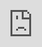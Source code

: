 # Setting up your coding environment

This guide will help you get ready to run lecture notebooks and complete homework assignments on your own computer.  

You'll need three main tools:  
1. **Git:** to download and update course materials from GitHub  
2. **Python & Conda:** to run code and manage packages  
3. **JupyterLab:** or **VS Code** as your main coding environment

## Quick start (TL;DR)

If you already know what you're doing, here are the essential commands:

```bash
# Clone the repo
git clone https://github.com/UBC-CS/cpsc330-2025W1.git
cd cpsc330-2025W1

# Add conda-forge channel (Miniconda only)
conda config --add channels conda-forge

# Create environment
conda env create -f cpsc330env.yml

# (Optional) Test activating/deactivating the environment
conda activate cpsc330
conda deactivate

# Start JupyterLab from base
jupyter lab

# Or start VS Code from base
code .
```

> ⚠️ Normally, you will launch JupyterLab or VS Code from `(base)` and then select the `cpsc330` environment inside those tools. Activating it in the terminal is only needed for testing or if you want to install additional packages in the environment later on.


## Step 1: Install Git

We use Git to manage and download course material from GitHub. Follow the [Git setup instructions](https://ubc-cs.github.io/cpsc330-2025W1/docs/git_installation.html).

Once installed:

```bash
git clone https://github.com/UBC-CS/cpsc330-2025W1.git
cd cpsc330-2025W1
```

To update later:
```bash
git pull
```

> ⚠️ Tip: Don't keep personal notes inside this repository. Otherwise, `git pull` may fail due to conflicts. Keep notes in a separate folder/repo.



## Step 2: Install Python and Conda

We use Python 3.12 (Python 2 is not supported). To manage Python and packages, you'll install a Conda distribution. You have two options:

### Option A (recommended): Miniforge

- Lightweight installer that defaults to the conda-forge channel (up-to-date, consistent across platforms).
- Works smoothly on Windows, Linux, and macOS (including Apple Silicon).

[Download Miniforge here](https://conda-forge.org/download/). Choose the installer for your operating system.

### Option B: Miniconda

- The official distribution from Anaconda.
- Defaults to the defaults channel (stable, but sometimes outdated).
- Requires one extra step: adding the conda-forge channel.

[Download Miniconda here](https://www.anaconda.com/docs/getting-started/miniconda/main). Choose the installer for your operating system.



## Step 3: Verify installation

After installation:

- **macOS:** open Terminal (⌘ + Space → type “Terminal”).  
- **Windows:** open **Anaconda Prompt (miniforge3 or miniconda3)** from the Start Menu.  
- **Linux:** open your system's terminal (Ctrl+Alt+T).  

You should see `(base)` at the start of your command line prompt: 

```
(base) yourusername@computer:~$
```

Check installation:

```bash
conda --version
python --version
```

Expected:

> conda: recent version (e.g., 24.x.x)  
> python: 3.12 or greater  

If you see Python 2.7, reinstall with Python 3.12.


## Step 4: Configure conda-forge (Miniconda only)

If you installed Miniconda, add the conda-forge channel:

```bash
conda config --add channels conda-forge
```

If you installed Miniforge, you can skip this step (it’s already the default).


## Step 5: Create the course environment

A virtual environment keeps course packages isolated from other projects.

1. Navigate to the course repo if you are not already there. Make sure `cpsc330env.yml` exists in the repo you cloned:
```bash
cd cpsc330-2025W1
ls 
```

2. Create the environment.
```bash
conda env create -f cpsc330env.yml
```

3. (Optional) Test activating and deactivating the environment.
```bash
conda activate cpsc330
conda deactivate
```

Your prompt should return to `(base)` when deactivated.

> ✅ You only need to create the environment once. Normally, you will stay in `(base)` and select the `cpsc330` kernel in JupyterLab or VS Code.

4. Launch JupyterLab (from base environment):
```bash
jupyter lab
```

JupyterLab will open in your browser. At the top-right corner of your notebook, click on the kernel dropdown. Select the kernel named `Python [conda env:cpsc330]`. Now you're running the notebook inside the course environment.

---

## Step 6: Using VS Code (alternative to JupyterLab)

Some of you may prefer using [VS Code](https://code.visualstudio.com/) instead of JupyterLab. Both work fine. It's your choice.

### Install VS Code

- [Download from Visual Studio Code](https://code.visualstudio.com/).  
- Install the **Python** extension and the **Jupyter** extension (search in the Extensions Marketplace inside VS Code).  

### Open the repo in VS Code

- Open VS Code → File → Open Folder → select the cloned `cpsc330-2025W1` folder.  
- Or in the terminal navigate to `cpsc330-2025W1` and open VS Code:  
```bash
code . 
```

### Select the correct environment

1. Open the Command Palette (⇧⌘P on macOS, Ctrl+Shift+P on Windows/Linux).  
2. Type **Python: Select Interpreter**.  
3. Choose the interpreter starting with `conda env:cpsc330`.  

⚠️ If you don't see the interpreter, restart VS Code after creating the environment.

### Running notebooks

- Open any `.ipynb` file from the repo.  
- At the top right, select the `cpsc330` kernel if it isn’t already selected.  
- Run cells with **Shift+Enter**.  


## Step 7: Troubleshooting

### Errors when creating course environment 
If `conda env create -f cpsc330env.yml` fails:

- Check the error message and identify the problematic package.  
- Remove that package line from `cpsc330env.yml`.  
- Re-run the command.  
- If needed, install missing packages manually:  

```bash
conda install packagename
# or
pip install packagename
```

Still stuck? Bring your laptop to office hours or tutorials and get help.


## (Optional) Learn JupyterLab and Python

If you're new to JupyterLab and/or Python, here is a short video of an introduction to JupyterLab and Python created by one of the instructors of the course for another course that uses similar tooling.

<div class="container youtube">
<iframe src="https://player.vimeo.com/video/1006820659?badge=0&amp;autopause=0&amp;player_id=0&amp;app_id=58479" frameborder="0" allow="autoplay; fullscreen; picture-in-picture; clipboard-write" style="position:absolute;top:0;left:0;width:100%;height:100%;" title="Introduction to JupyterLab and Python"></iframe>
<script src="https://player.vimeo.com/api/player.js"></script>
</div>

## Credit

These installation instructions are based on [the MDS software installation instructions](https://ubc-mds.github.io/resources_pages/installation_instructions/).
